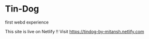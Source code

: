 # Tin-Dog
first webd experience

This site is live on Netlify !!
Visit https://tindog-by-mitansh.netlify.com
